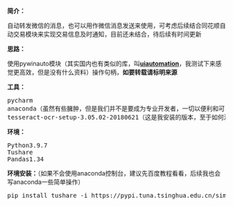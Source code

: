 <!-- wp:paragraph {"fontSize":"medium"} -->
<p class="has-medium-font-size"><strong>简介：</strong></p>
<!-- /wp:paragraph -->

<!-- wp:paragraph -->
<p>自动转发微信的消息，也可以用作微信消息发送来使用，可考虑后续结合同花顺自动交易模块来实现交易信息及时通知，目前还未结合，待后续有时间更新</p>
<!-- /wp:paragraph -->

<!-- wp:paragraph -->
<p><strong>思路：</strong></p>
<!-- /wp:paragraph -->

<!-- wp:paragraph -->
<p>使用pywinauto模块（其实国内也有类似的库，叫<a href="https://github.com/yinkaisheng/Python-UIAutomation-for-Windows"><strong>uiautomation</strong></a>，我测试下来感觉更高效，但是没有什么资料）操作句柄，<strong><span class="has-inline-color has-luminous-vivid-orange-color">如要转载请标明来源</span></strong></p>
<!-- /wp:paragraph -->

<!-- wp:paragraph -->
<p><strong>工具：</strong></p>
<!-- /wp:paragraph -->

<!-- wp:preformatted -->
<pre id="block-687cf51d-5fa4-4ae8-ae2e-063b6e16f850" class="wp-block-preformatted">pycharm
anaconda（虽然有些臃肿，但是我们并不是要成为专业开发者，一切以便利和可复用为导向）
tesseract-ocr-setup-3.05.02-20180621（这是我安装的版本，至于如何添加进环境变量可百度，安装时不要添加多国语言，你会被下载速度弄崩溃的）</pre>
<!-- /wp:preformatted -->

<!-- wp:paragraph -->
<p><strong>环境：</strong></p>
<!-- /wp:paragraph -->

<!-- wp:preformatted -->
<pre id="block-0d62f4de-9663-411b-88f1-1d5ef42eb1a7" class="wp-block-preformatted">Python3.9.7
Tushare
Pandas1.34</pre>
<!-- /wp:preformatted -->

<!-- wp:paragraph -->
<p><strong>环境安装：</strong>（如果不会使用anaconda控制台，建议先百度教程看看，后续我也会写anaconda一些简单操作）</p>
<!-- /wp:paragraph -->

<!-- wp:preformatted -->
<pre id="block-2146a025-5c8e-4c9a-95bd-0c9800bf99d0" class="wp-block-preformatted">pip install tushare -i https://pypi.tuna.tsinghua.edu.cn/simpl</pre>
<!-- /wp:preformatted -->
